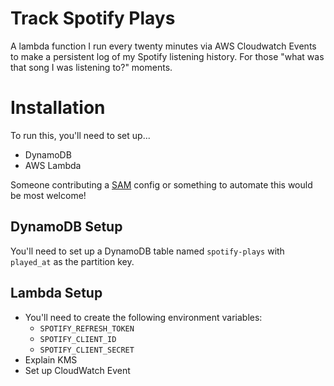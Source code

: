 # Track Spotify Plays

A lambda function I run every twenty minutes via AWS Cloudwatch Events to make a persistent
log of my Spotify listening history.  For those "what was that song I was listening to?"
moments.

# Installation

To run this, you'll need to set up...

  * DynamoDB
  * AWS Lambda

Someone contributing a [SAM](https://aws.amazon.com/about-aws/whats-new/2016/11/introducing-the-aws-serverless-application-model/) config or something to automate this would be most welcome!

## DynamoDB Setup

You'll need to set up a DynamoDB table named `spotify-plays` with `played_at` as the partition key.

## Lambda Setup

  * You'll need to create the following environment variables:
    * `SPOTIFY_REFRESH_TOKEN`
    * `SPOTIFY_CLIENT_ID`
    * `SPOTIFY_CLIENT_SECRET`
  * Explain KMS
  * Set up CloudWatch Event
